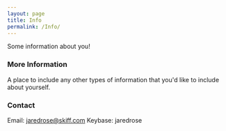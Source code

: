```yaml
---
layout: page
title: Info
permalink: /Info/
---
```


Some information about you!

### More Information

A place to include any other types of information that you'd like to include about yourself.

### Contact 

Email: [jaredrose@skiff.com](mailto:jaredrose@skiff.com)
Keybase: jaredrose
